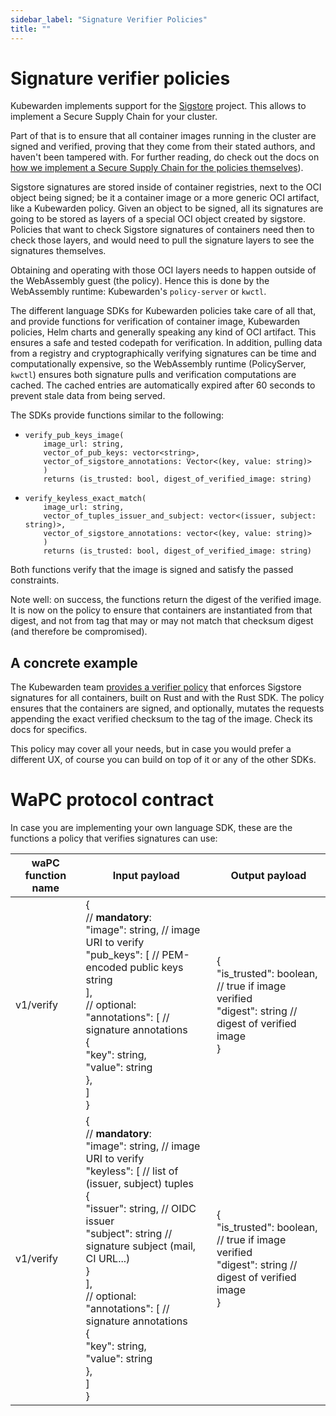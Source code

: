 ```yaml
---
sidebar_label: "Signature Verifier Policies"
title: ""
---
```


# Signature verifier policies

Kubewarden implements support for the [Sigstore](https://www.sigstore.dev/)
project. This allows to implement a Secure Supply Chain for your cluster.

Part of that is to ensure that all container images running in the cluster are
signed and verified, proving that they come from their stated authors, and
haven't been tampered with. For further reading, do check out the docs on
[how we implement a Secure Supply Chain for the policies themselves](../../../distributing-policies/secure-supply-chain.md)).

Sigstore signatures are stored inside of container registries, next to the OCI
object being signed; be it a container image or a more generic OCI artifact,
like a Kubewarden policy. Given an object to be signed, all its signatures are
going to be stored as layers of a special OCI object created by sigstore.
Policies that want to check Sigstore signatures of containers need then to check
those layers, and would need to pull the signature layers to see the
signatures themselves.

Obtaining and operating with those OCI layers needs to happen outside of the
WebAssembly guest (the policy). Hence this is done by the WebAssembly runtime:
Kubewarden's `policy-server` or `kwctl`.

The different language SDKs for Kubewarden policies take care of all that, and
provide functions for verification of container image, Kubewarden policies, Helm
charts and generally speaking any kind of OCI artifact. This ensures a safe and
tested codepath for verification. In addition, pulling data from a registry and
cryptographically verifying signatures can be time and computationally
expensive, so the WebAssembly runtime (PolicyServer, `kwctl`) ensures both
signature pulls and verification computations are cached. The cached entries
are automatically expired after 60 seconds to prevent stale data from being
served.

The SDKs provide functions similar to the following:
- ```
  verify_pub_keys_image(
      image_url: string,
      vector_of_pub_keys: vector<string>,
      vector_of_sigstore_annotations: Vector<(key, value: string)>
      )
      returns (is_trusted: bool, digest_of_verified_image: string)
  ```
- ```
  verify_keyless_exact_match(
      image_url: string,
      vector_of_tuples_issuer_and_subject: vector<(issuer, subject: string)>,
      vector_of_sigstore_annotations: vector<(key, value: string)>
      )
      returns (is_trusted: bool, digest_of_verified_image: string)
  ```

Both functions verify that the image is signed and satisfy the passed
constraints.

Note well: on success, the functions return the digest of the verified image. It
is now on the policy to ensure that containers are instantiated from that
digest, and not from tag that may or may not match that checksum digest (and
therefore be compromised).


## A concrete example

The Kubewarden team [provides a verifier policy](https://github.com/kubewarden/verify-image-signatures)
that enforces Sigstore signatures for all containers, built on Rust and with the
Rust SDK. The policy ensures that the containers are signed, and optionally,
mutates the requests appending the exact verified checksum to the tag of the
image. Check its docs for specifics.

This policy may cover all your needs, but in case you would prefer a different
UX, of course you can build on top of it or any of the other SDKs.


# WaPC protocol contract

In case you are implementing your own language SDK, these are the functions a
policy that verifies signatures can use:

| **waPC function name** | **Input payload**                                                                                                                                                                                                                                                                                                                                                                                                        | **Output payload**                                                                                                       |
|------------------------|--------------------------------------------------------------------------------------------------------------------------------------------------------------------------------------------------------------------------------------------------------------------------------------------------------------------------------------------------------------------------------------------------------------------------|--------------------------------------------------------------------------------------------------------------------------|
| v1/verify              | {<br/>  // **mandatory**:<br/>  "image": string, // image URI to verify<br/>  "pub_keys": [ // PEM-encoded public keys<br/>    string<br/>  ],<br/>  // optional:<br/>  "annotations": [ // signature annotations<br/>    {<br/>      "key": string,<br/>      "value": string<br/>    },<br/>  ]<br/>}                                                                                                                           | {<br/>  "is_trusted": boolean, // true if image verified<br/>  "digest": string       // digest of verified image<br/>} |
| v1/verify              | {<br/>  // **mandatory**:<br/>  "image": string, // image URI to verify<br/>  "keyless": [ // list of (issuer, subject) tuples<br/>    {<br/>      "issuer": string, // OIDC issuer<br/>      "subject": string // signature subject (mail, CI URL...)<br/>    }<br/>  ],<br/>  // optional:<br/>  "annotations": [ // signature annotations<br/>    {<br/>      "key": string,<br/>      "value": string<br/>    },<br/>  ]<br/>} | {<br/>  "is_trusted": boolean, // true if image verified<br/>  "digest": string       // digest of verified image<br/>} |
